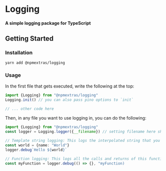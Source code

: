 # Logging

#### A simple logging package for TypeScript

## Getting Started

### Installation

```
yarn add @npmextras/logging
```

### Usage

In the first file that gets executed, write the following at the top:

```ts
import {Logging} from "@npmextras/logging"
Logging.init() // you can also pass pino options to `init`

// ... other code here
```

Then, in any file you want to use logging in, you can do the following:

```ts
import {Logging} from "@npmextras/logging"
const logger = Logging.logger({__filename}) // setting filename here shows the source of your logs

// Template string logging: This logs the interpolated string that you give it. It uses node's `inspect` utility to pretty print objects.
const world = {name: "World"}
logger.debug`Hello ${world}`

// Function logging: This logs all the calls and returns of this function
const myFunction = logger.debug(() => {}, "myFunction)
```
